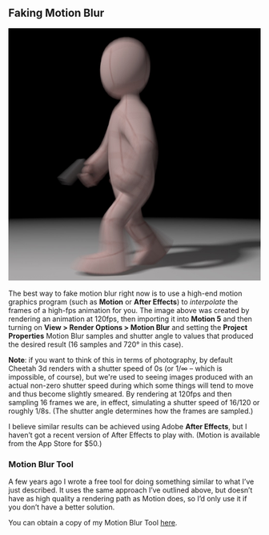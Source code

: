 ## Faking Motion Blur

![](pastedGraphic-659.jpg)

The best way to fake motion blur right now is to use a high-end motion graphics program (such as **Motion** or **After Effects**) to _interpolate_ the frames of a high-fps animation for you. The image above was created by rendering an animation at 120fps, then importing it into **Motion 5** and then turning on **View \> Render Options \> Motion Blur** and setting the **Project Properties** Motion Blur samples and shutter angle to values that produced the desired result (16 samples and 720° in this case).

**Note**: if you want to think of this in terms of photography, by default Cheetah 3d renders with a shutter speed of 0s (or 1/∞ – which is impossible, of course), but we're used to seeing images produced with an actual non-zero shutter speed during which some things will tend to move and thus become slightly smeared. By rendering at 120fps and then sampling 16 frames we are, in effect, simulating a shutter speed of 16/120 or roughly 1/8s. (The shutter angle determines how the frames are sampled.)

I believe similar results can be achieved using Adobe **After Effects**, but I haven’t got a recent version of After Effects to play with. (Motion is available from the App Store for $50.)

### Motion Blur Tool

A few years ago I wrote a free tool for doing something similar to what I’ve just described. It uses the same approach I’ve outlined above, but doesn’t have as high quality a rendering path as Motion does, so I’d only use it if you don’t have a better solution.

You can obtain a copy of my Motion Blur Tool [here](http://loewald.com/motionblur).

